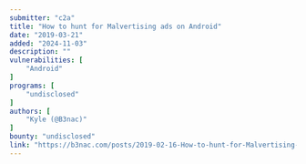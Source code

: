 ```yaml
---
submitter: "c2a"
title: "How to hunt for Malvertising ads on Android"
date: "2019-03-21"
added: "2024-11-03"
description: ""
vulnerabilities: [
    "Android"
]
programs: [
    "undisclosed"
]
authors: [
    "Kyle (@B3nac)"
]
bounty: "undisclosed"
link: "https://b3nac.com/posts/2019-02-16-How-to-hunt-for-Malvertising-ads-on-Android.html"
---
```




